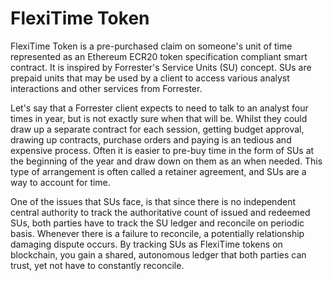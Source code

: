 # FlexiTime Token

FlexiTime Token is a pre-purchased claim on someone's unit of time represented as an Ethereum ECR20 token specification compliant smart contract. It is inspired by Forrester's Service Units (SU) concept. SUs are prepaid units that may be used by a client to access various analyst interactions and other services from Forrester.

Let's say that a Forrester client expects to need to talk to an analyst four times in year, but is not exactly sure when that will be. Whilst they could draw up a separate contract for each session, getting budget approval, drawing up contracts, purchase orders and paying is an tedious and expensive process. Often it is easier to pre-buy time in the form of SUs at the beginning of the year and draw down on them as an when needed. This type of arrangement is often called a retainer agreement, and SUs are a way to account for time.

One of the issues that SUs face, is that since there is no independent central authority to track the authoritative count of issued and redeemed SUs, both parties have to track the SU ledger and reconcile on periodic basis. Whenever there is a failure to reconcile, a potentially relationship damaging dispute occurs. By tracking SUs as FlexiTime tokens on blockchain, you gain a shared, autonomous ledger that both parties can trust, yet not have to constantly reconcile.
